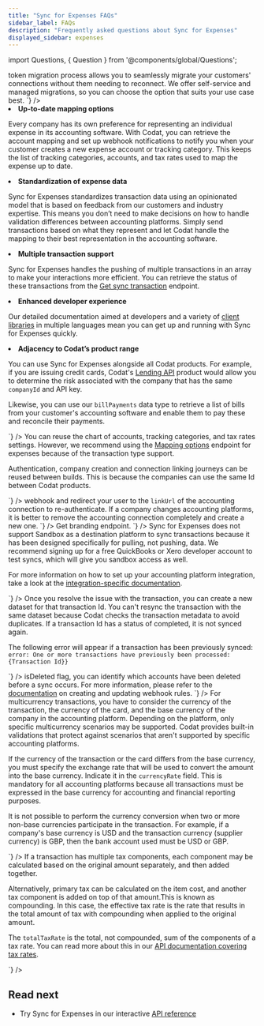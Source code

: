 ```yaml
---
title: "Sync for Expenses FAQs"
sidebar_label: FAQs
description: "Frequently asked questions about Sync for Expenses"
displayed_sidebar: expenses
---
```


import Questions, { Question } from '@components/global/Questions';

<Questions>
	<Question
		question="Where can I see a roadmap for integration and feature support for Sync for Expenses?"
		answer={`
Codat does not currently publish a public product roadmap. If you would like to learn more about upcoming product releases, speak to your Codat contact.
		`}
	/>
	<Question
		question="How can I migrate our in-house integration to Codat?"
		answer={`
Our <a href="https://docs.codat.io/get-started/migration">token migration process</a> allows you to seamlessly migrate your customers' connections without them needing to reconnect. We offer self-service and managed migrations, so you can choose the option that suits your use case best. 
		`}
	/>
	<Question
		question="Why should I move our existing accounting integrations to Sync for Expenses?"
		answer={`
Moving your existing integrations to Sync for Expenses lets you leverage the following benefits:

<ol>

<li><b>Up-to-date mapping options</b></li>

<p>Every company has its own preference for representing an individual expense in its accounting software. With Codat, you can retrieve the account mapping and set up webhook notifications to notify you when your customer creates a new expense account or tracking category. This keeps the list of tracking categories, accounts, and tax rates used to map the expense up to date.</p>

<li><b>Standardization of expense data</b></li>

<p>Sync for Expenses standardizes transaction data using an opinionated model that is based on feedback from our customers and industry expertise. This means you don’t need to make decisions on how to handle validation differences between accounting platforms. Simply send transactions based on what they represent and let Codat handle the mapping to their best representation in the accounting software.</p>

<li><b>Multiple transaction support</b></li>

<p>Sync for Expenses handles the pushing of multiple transactions in an array to make your interactions more efficient. You can retrieve the status of these transactions from the <a href="https://docs.codat.io/sync-for-expenses-api#/operations/get-sync-transaction">Get sync transaction</a> endpoint.</p>

<li><b>Enhanced developer experience</b></li>

<p>Our detailed documentation aimed at developers and a variety of <a href="/get-started/libraries">client libraries</a> in multiple languages mean you can get up and running with Sync for Expenses quickly.</p>

<li><b>Adjacency to Codat’s product range</b></li>

<p>You can use Sync for Expenses alongside all Codat products. For example, if you are issuing credit cards, Codat's <a href="https://docs.codat.io/lending/overview" target="_blank">Lending API</a> product would allow you to determine the risk associated with the company that has the same <code>companyId</code> and API key.</p>

<p>Likewise, you can use our <code>billPayments</code> data type to retrieve a list of bills from your customer's accounting software and enable them to pay these and reconcile their payments.</p>

</ol>
		`}
	/>
	<Question
		question="What can we reuse from our existing Codat build for Sync for Expenses?"
		answer={`
<p>You can reuse the chart of accounts, tracking categories, and tax rates settings. However, we recommend using the <a href="https://docs.codat.io/sync-for-expenses-api#/operations/get-mapping-options">Mapping options</a> endpoint for expenses because of the transaction type support.</p>
<p>Authentication, company creation and connection linking journeys can be reused between builds. This is because the companies can use the same Id between Codat products.</p>
		`}
	/>
	<Question
		question="How do I reconnect a company?"
		answer={`
If a user disconnects, you can use a <a href="https://docs.codat.io/using-the-api/webhooks/core-rules-types#company-data-connection-status-changed">webhook</a> and redirect your user to the <code>linkUrl</code> of the accounting connection to re-authenticate. If a company changes accounting platforms, it is better to remove the accounting connection completely and create a new one. 
		`}
	/>
	<Question
		question="Where can I find logo files for the accounting platforms supported by Sync for Expenses?"
		answer={`
If you want to use the accounting platform logos in your user interface, you can get these via our <a href="https://docs.codat.io/platform-api#/operations/get-integrations-branding">Get branding</a> endpoint. 
		`}
	/>	
	<Question
		question="Can I use the Sandbox account to test a sync when implementing Sync for Expenses?"
		answer={`
<p>Sync for Expenses does not support Sandbox as a destination platform to sync transactions because it has been designed specifically for pulling, not pushing, data. We recommend signing up for a free QuickBooks or Xero developer account to test syncs, which will give you sandbox access as well.</p>
<p>For more information on how to set up your accounting platform integration, take a look at the <a href="https://docs.codat.io/integrations/accounting/overview">integration-specific documentation</a>.</p>
		`}
	/>
	<Question
		question="How can I resync a failed transaction when I resolve the issue with the transaction?"
		answer={`
<p>Once you resolve the issue with the transaction, you can create a new dataset for that transaction Id. You can't resync the transaction with the same dataset because Codat checks the transaction metadata to avoid duplicates. If a transaction Id has a status of completed, it is not synced again.</p>
<p>The following error will appear if a transaction has been previously synced: <code>error: One or more transactions have previously been processed: {Transaction Id}}</code><p> 
		`}
	/>
	<Question
		question="How can I detect if an expense account has been deactivated?"
		answer={`
You can create a webhook in the Codat portal to inform you when the chart of accounts has been changed. By querying the Chart of Accounts data type and using the <code>isDeleted</code> flag, you can identify which accounts have been deleted before a sync occurs. For more information, please refer to the <a href="https://docs.codat.io/using-the-api/webhooks/core-rules-types">documentation</a> on creating and updating webhook rules.
		`}
	/>
	<Question
		question="Am I able to update an attachment when I have already synced the expense transaction?"
		answer={`
Codat pushes attachments synchronously to the expense transactions. To update any of these documents, you need to remove the attachment directly from the accounting platform. Next, you need to upload the correct document either directly to the accounting platform or using Sync for Expenses. When using Sync for Expenses, you benefit from its support for multiple attachments. 
		`}
	/>  
	<Question
		question="How should I handle transactions in a foreign currency?"
		answer={`
<p>For multicurrency transactions, you have to consider the currency of the transaction, the currency of the card, and the base currency of the company in the accounting platform. Depending on the platform, only specific multicurrency scenarios may be supported. Codat provides built-in validations that protect against scenarios that aren't supported by specific accounting platforms.</p>
<p>If the currency of the transaction or the card differs from the base currency, you must specify the exchange rate that will be used to convert the amount into the base currency. Indicate it in the <code>currencyRate</code> field. This is mandatory for all accounting platforms because all transactions must be expressed in the base currency for accounting and financial reporting purposes.</p>
<p>It is not possible to perform the currency conversion when two or more non-base currencies participate in the transaction. For example, if a company's base currency is USD and the transaction currency (supplier currency) is GBP, then the bank account used must be USD or GBP.</p>
		`}
	/> 
	<Question
		question="What is the difference between <code>effectiveTaxRate</code> and <code>totalTaxRate</code>?"
		answer={`
<p>If a transaction has multiple tax components, each component may be calculated based on the original amount separately, and then added together.</p>
<p>Alternatively, primary tax can be calculated on the item cost, and another tax component is added on top of that amount.This is known as compounding. In this case, the effective tax rate is the rate that results in the total amount of tax with compounding when applied to the original amount.</p>
<p>The <code>totalTaxRate</code> is the total, not compounded, sum of the components of a tax rate. You can read more about this in our <a href="https://docs.codat.ioaccounting-api#/schemas/TaxRate#tax-components">API documentation covering tax rates</a>.</p>
		`}
	/> 
	<Question
		question="Is the transaction Id unique to each connected company?"
		answer={`
Each transaction Id is unique to a client's company but they aren't unique across connections. In Codat, it's only possible to have a single accounting connection per company. If a company wants to swap their accounting software or would like to link to a different entity, we recommend creating a new company.
		`}
	/>
</Questions>

## Read next

* Try Sync for Expenses in our interactive [API reference](/sync-for-expenses-api#/)